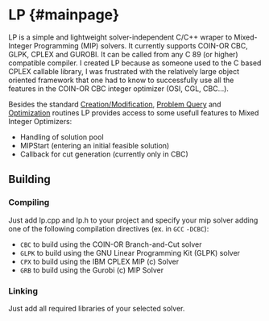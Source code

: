LP     {#mainpage}
==

LP is a simple and lightweight solver-independent
C/C++ wraper to Mixed-Integer Programming (MIP) solvers. It currently
supports COIN-OR CBC, GLPK, CPLEX and GUROBI. It can be called from any
C 89 (or higher) compatible compiler. I created LP because as someone used
to the C based CPLEX callable library, I was frustrated with the
relatively large object oriented framework that one had to know to
successfully use all the features in the COIN-OR CBC integer optimizer
(OSI, CGL, CBC...).

Besides the standard
[Creation/Modification](group__group_create_mod.html), [Problem
Query](group__group_query.html) and [Optimization](group__group_opt.html)
routines LP provides access to some usefull features to Mixed Integer
Optimizers:

- Handling of solution pool
- MIPStart (entering an initial feasible solution)
- Callback for cut generation (currently only in CBC)

## Building

### Compiling

Just add lp.cpp and lp.h to your project and specify your mip solver
adding one of the following compilation directives (ex. in `GCC` `-DCBC`): 
- `CBC` to build using the COIN-OR Branch-and-Cut solver
- `GLPK` to build using the GNU Linear Programming Kit (GLPK) solver
- `CPX` to build using the IBM CPLEX MIP (c) Solver
- `GRB` to build using the Gurobi (c) MIP Solver

### Linking

Just add all required libraries of your selected solver.

